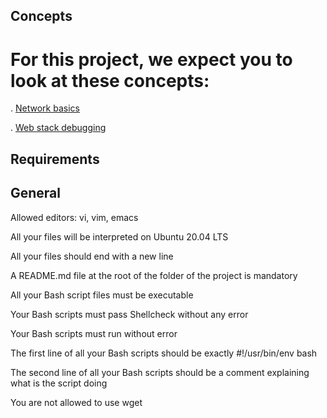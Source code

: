 ## Concepts

# For this project, we expect you to look at these concepts:

. <a href="https://intranet.alxswe.com/concepts/33">Network basics</a>

. <a href="https://intranet.alxswe.com/concepts/68">Web stack debugging</a>

## Requirements

## General

Allowed editors: vi, vim, emacs

All your files will be interpreted on Ubuntu 20.04 LTS

All your files should end with a new line

A README.md file at the root of the folder of the project is mandatory

All your Bash script files must be executable

Your Bash scripts must pass Shellcheck without any error

Your Bash scripts must run without error

The first line of all your Bash scripts should be exactly #!/usr/bin/env bash

The second line of all your Bash scripts should be a comment explaining what is the script doing

You are not allowed to use wget
